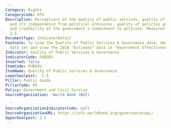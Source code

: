 ```yaml
---
Category: Rights
CategoryCode: RTS
Description: Perceptions of the quality of public services, quality of the civil service
  and its independence from political pressures, quality of policies and implementation,
  and credibility of the government's commitment to policies. Measured from -2.5 to
  2.5.
DocumentType: IndicatorDetail
Footnote: To view the Quality of Public Services & Governance data, download the full
  data set and view the 2018 "Estimate" data in "Government Effectiveness".
Indicator: Quality of Public Services & Governance
IndicatorCode: PUBSRV
Inverted: false
ItemCode: PUBSRV
ItemName: Quality of Public Services & Governance
LowerGoalpost: -2.5
Pillar: Public Goods
PillarCode: PG
Policy: Government and Civil Service
SourceOrganization: 'World Bank (WGI)

  '
SourceOrganizationIndicatorCode: null
SourceOrganizationURL: https://info.worldbank.org/governance/wgi/
UpperGoalpost: 2.5
---
```


